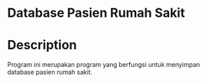 # Database Pasien Rumah Sakit

# Description
Program ini merupakan program yang berfungsi untuk menyimpan database pasien rumah sakit.
